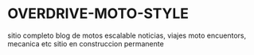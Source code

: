# OVERDRIVE-MOTO-STYLE
sitio completo 
blog de motos escalable 
noticias, viajes moto encuentors, mecanica etc 
sitio en construccion permanente
